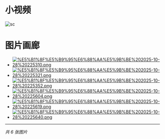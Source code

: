 # 小视频
![sc](https://github.com/sgner/images/blob/main/10%E6%9C%8829%E6%97%A5.gif)

# 图片画廊
<ul class="gallery">
  <li><a href="https://raw.githubusercontent.com/sgner/images/main/%E5%B1%8F%E5%B9%95%E6%88%AA%E5%9B%BE%202025-10-28%20225310.png" target="_blank" title="点击查看大图"><img src="https://raw.githubusercontent.com/sgner/images/main/%E5%B1%8F%E5%B9%95%E6%88%AA%E5%9B%BE%202025-10-28%20225310.png" alt="%E5%B1%8F%E5%B9%95%E6%88%AA%E5%9B%BE%202025-10-28%20225310.png"></a></li>
  <li><a href="https://raw.githubusercontent.com/sgner/images/main/%E5%B1%8F%E5%B9%95%E6%88%AA%E5%9B%BE%202025-10-28%20225321.png" target="_blank" title="点击查看大图"><img src="https://raw.githubusercontent.com/sgner/images/main/%E5%B1%8F%E5%B9%95%E6%88%AA%E5%9B%BE%202025-10-28%20225321.png" alt="%E5%B1%8F%E5%B9%95%E6%88%AA%E5%9B%BE%202025-10-28%20225321.png"></a></li>
  <li><a href="https://raw.githubusercontent.com/sgner/images/main/%E5%B1%8F%E5%B9%95%E6%88%AA%E5%9B%BE%202025-10-28%20225352.png" target="_blank" title="点击查看大图"><img src="https://raw.githubusercontent.com/sgner/images/main/%E5%B1%8F%E5%B9%95%E6%88%AA%E5%9B%BE%202025-10-28%20225352.png" alt="%E5%B1%8F%E5%B9%95%E6%88%AA%E5%9B%BE%202025-10-28%20225352.png"></a></li>
  <li><a href="https://raw.githubusercontent.com/sgner/images/main/%E5%B1%8F%E5%B9%95%E6%88%AA%E5%9B%BE%202025-10-28%20225604.png" target="_blank" title="点击查看大图"><img src="https://raw.githubusercontent.com/sgner/images/main/%E5%B1%8F%E5%B9%95%E6%88%AA%E5%9B%BE%202025-10-28%20225604.png" alt="%E5%B1%8F%E5%B9%95%E6%88%AA%E5%9B%BE%202025-10-28%20225604.png"></a></li>
  <li><a href="https://raw.githubusercontent.com/sgner/images/main/%E5%B1%8F%E5%B9%95%E6%88%AA%E5%9B%BE%202025-10-28%20225619.png" target="_blank" title="点击查看大图"><img src="https://raw.githubusercontent.com/sgner/images/main/%E5%B1%8F%E5%B9%95%E6%88%AA%E5%9B%BE%202025-10-28%20225619.png" alt="%E5%B1%8F%E5%B9%95%E6%88%AA%E5%9B%BE%202025-10-28%20225619.png"></a></li>
  <li><a href="https://raw.githubusercontent.com/sgner/images/main/%E5%B1%8F%E5%B9%95%E6%88%AA%E5%9B%BE%202025-10-28%20225640.png" target="_blank" title="点击查看大图"><img src="https://raw.githubusercontent.com/sgner/images/main/%E5%B1%8F%E5%B9%95%E6%88%AA%E5%9B%BE%202025-10-28%20225640.png" alt="%E5%B1%8F%E5%B9%95%E6%88%AA%E5%9B%BE%202025-10-28%20225640.png"></a></li>
</ul>

---
*共 6 张图片*
